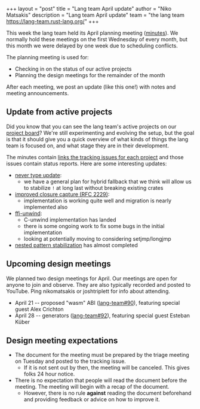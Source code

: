 +++
layout = "post"
title = "Lang team April update"
author = "Niko Matsakis"
description = "Lang team April update"
team = "the lang team <https://lang-team.rust-lang.org/>"
+++

This week the lang team held its April planning meeting ([minutes]). We normally hold these meetings on the first Wednesday of every month, but this month we were delayed by one week due to scheduling conflicts.

The planning meeting is used for:

* Checking in on the status of our active projects
* Planning the design meetings for the remainder of the month

After each meeting, we post an update (like this one!) with notes and meeting announcements. 

[minutes]: https://github.com/rust-lang/lang-team/blob/master/design-meeting-minutes/2021-04-14-Planning-Meeting.md

## Update from active projects

Did you know that you can see the lang team's active projects on our [project board](https://github.com/rust-lang/lang-team/projects/2)? We're still experimenting and evolving the setup, but the goal is that it should give you a quick overview of what kinds of things the lang team is focused on, and what stage they are in their development. 

The minutes contain [links the tracking issues for each project](https://github.com/rust-lang/lang-team/blob/master/design-meeting-minutes/2021-04-14-Planning-Meeting.md#updates-from-active-groups-and-projects) and those issues contain status reports. Here are some interesting updates:

* [never type update](https://github.com/rust-lang/lang-team/issues/60#issuecomment-814509681):
    * we have a general plan for hybrid fallback that we think will allow us to stabilize `!` at long last without breaking existing crates
* [improved closure capture (RFC 2229)](https://github.com/rust-lang/lang-team/issues/50#issuecomment-814526085):
    * implementation is working quite well and migration is nearly implemented also
* [ffi-unwind](https://github.com/rust-lang/lang-team/issues/19#issuecomment-814581675):
    * C-unwind implementation has landed
    * there is some ongoing work to fix some bugs in the initial implementation
    * looking at potentially moving to considering setjmp/longjmp
* [nested pattern stabilization](https://github.com/rust-lang/rust/pull/83386#issuecomment-819719603) has almost completed

## Upcoming design meetings

We planned two design meetings for April. Our meetings are open for anyone to join and observe. They are also typically recorded and posted to YouTube. Ping nikomatsakis or joshtriplett for info about attending.

* April 21 -- proposed "wasm" ABI ([lang-team#90](https://github.com/rust-lang/lang-team/issues/90)), featuring special guest Alex Crichton
* April 28 -- generators ([lang-team#92](https://github.com/rust-lang/lang-team/issues/92)), featuring special guest Esteban Küber

## Design meeting expectations

* The document for the meeting must be prepared by the triage meeting on Tuesday and posted to the tracking issue.
    * If it is not sent out by then, the meeting will be canceled. This gives folks 24 hour notice.
* There is no expectation that people will read the document before the meeting. The meeting will begin with a recap of the document.
    * However, there is no rule **against** reading the document beforehand and providing feedback or advice on how to improve it.
